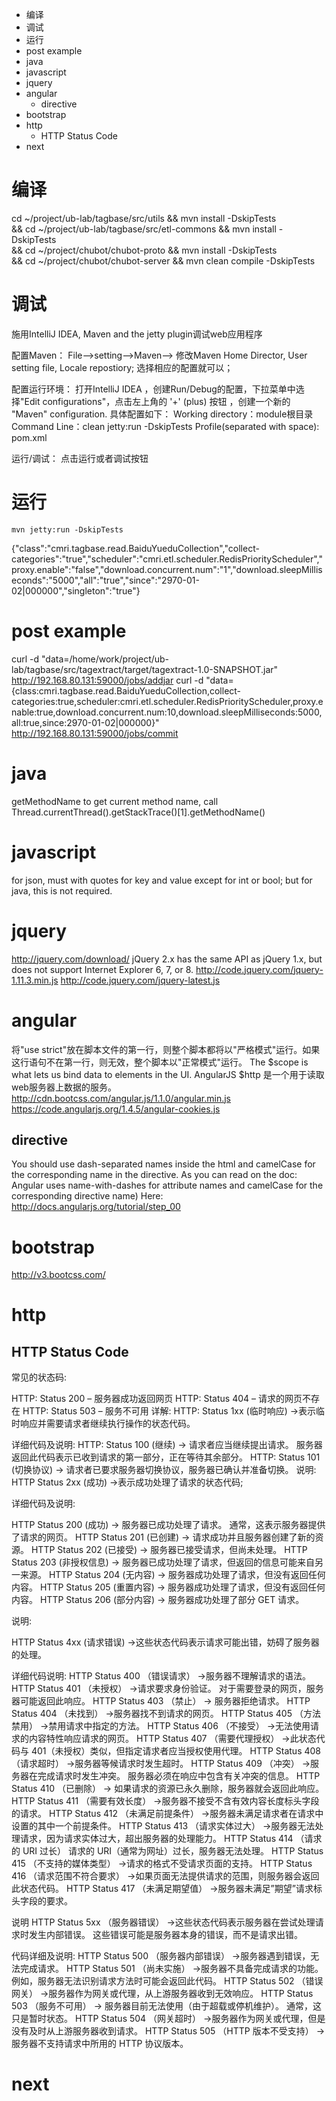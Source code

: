 <!-- MarkdownTOC -->

- 编译
- 调试
- 运行
- post example
- java
- javascript
- jquery
- angular
    - directive
- bootstrap
- http
    - HTTP Status Code
- next

<!-- /MarkdownTOC -->

# 编译
cd ~/project/ub-lab/tagbase/src/utils && mvn install -DskipTests \
&& cd ~/project/ub-lab/tagbase/src/etl-commons && mvn install -DskipTests \
&& cd ~/project/chubot/chubot-proto && mvn install -DskipTests \
&& cd ~/project/chubot/chubot-server && mvn clean compile -DskipTests


# 调试
施用IntelliJ IDEA, Maven and the jetty plugin调试web应用程序

配置Maven：
File-->setting-->Maven-->
修改Maven Home Director, User setting file, Locale repostiory;
选择相应的配置就可以；

配置运行环境：
打开IntelliJ IDEA ，创建Run/Debug的配置，下拉菜单中选择"Edit configurations"，点击左上角的 '+' (plus) 按钮 ，创建一个新的 "Maven" configuration. 具体配置如下：
Working directory：module根目录
Command Line：clean jetty:run -DskipTests
Profile(separated with space): pom.xml

运行/调试：
点击运行或者调试按钮

# 运行
`mvn jetty:run -DskipTests`

{"class":"cmri.tagbase.read.BaiduYueduCollection","collect-categories":"true","scheduler":"cmri.etl.scheduler.RedisPriorityScheduler","proxy.enable":"false","download.concurrent.num":"1","download.sleepMilliseconds":"5000","all":"true","since":"2970-01-02|000000","singleton":"true"}

# post example
curl -d "data=/home/work/project/ub-lab/tagbase/src/tagextract/target/tagextract-1.0-SNAPSHOT.jar" http://192.168.80.131:59000/jobs/addjar
curl -d "data={class:cmri.tagbase.read.BaiduYueduCollection,collect-categories:true,scheduler:cmri.etl.scheduler.RedisPriorityScheduler,proxy.enable:true,download.concurrent.num:10,download.sleepMilliseconds:5000,all:true,since:2970-01-02|000000}" http://192.168.80.131:59000/jobs/commit

# java
getMethodName
to get current method name,  call Thread.currentThread().getStackTrace()[1].getMethodName()
# javascript
for json, must with quotes for key and value except for int or bool; but for java, this is not required.
# jquery
http://jquery.com/download/
jQuery 2.x has the same API as jQuery 1.x, but does not support Internet Explorer 6, 7, or 8. 
http://code.jquery.com/jquery-1.11.3.min.js
http://code.jquery.com/jquery-latest.js
# angular
将"use strict"放在脚本文件的第一行，则整个脚本都将以"严格模式"运行。如果这行语句不在第一行，则无效，整个脚本以"正常模式"运行。
The $scope is what lets us bind data to elements in the UI.
AngularJS $http 是一个用于读取web服务器上数据的服务。
http://cdn.bootcss.com/angular.js/1.1.0/angular.min.js
https://code.angularjs.org/1.4.5/angular-cookies.js
## directive
You should use dash-separated names inside the html and camelCase for the corresponding name in the directive.
As you can read on the doc: Angular uses name-with-dashes for attribute names and camelCase for the corresponding directive name)
Here: http://docs.angularjs.org/tutorial/step_00
# bootstrap
http://v3.bootcss.com/
# http
## HTTP Status Code
常见的状态码:

HTTP: Status 200 – 服务器成功返回网页
HTTP: Status 404 – 请求的网页不存在
HTTP: Status 503 – 服务不可用
详解:
HTTP: Status 1xx  (临时响应)
->表示临时响应并需要请求者继续执行操作的状态代码。

详细代码及说明:
HTTP: Status 100 (继续)
-> 请求者应当继续提出请求。 服务器返回此代码表示已收到请求的第一部分，正在等待其余部分。
HTTP: Status 101 (切换协议)
-> 请求者已要求服务器切换协议，服务器已确认并准备切换。
说明:
HTTP Status 2xx  (成功)
->表示成功处理了请求的状态代码;

详细代码及说明:

HTTP Status 200 (成功)
-> 服务器已成功处理了请求。 通常，这表示服务器提供了请求的网页。
HTTP Status 201 (已创建)
-> 请求成功并且服务器创建了新的资源。
HTTP Status 202 (已接受)
-> 服务器已接受请求，但尚未处理。
HTTP Status 203 (非授权信息)
-> 服务器已成功处理了请求，但返回的信息可能来自另一来源。
HTTP Status 204 (无内容)
-> 服务器成功处理了请求，但没有返回任何内容。
HTTP Status 205 (重置内容)
-> 服务器成功处理了请求，但没有返回任何内容。
HTTP Status 206 (部分内容)
-> 服务器成功处理了部分 GET 请求。

说明:

HTTP Status 4xx (请求错误)
->这些状态代码表示请求可能出错，妨碍了服务器的处理。

详细代码说明:
HTTP Status 400 （错误请求） 
->服务器不理解请求的语法。
HTTP Status 401 （未授权） 
->请求要求身份验证。 对于需要登录的网页，服务器可能返回此响应。
HTTP Status 403 （禁止）
-> 服务器拒绝请求。
HTTP Status 404 （未找到） 
->服务器找不到请求的网页。
HTTP Status 405 （方法禁用） 
->禁用请求中指定的方法。
HTTP Status 406 （不接受） 
->无法使用请求的内容特性响应请求的网页。
HTTP Status 407 （需要代理授权） 
->此状态代码与 401（未授权）类似，但指定请求者应当授权使用代理。
HTTP Status 408 （请求超时） 
->服务器等候请求时发生超时。
HTTP Status 409 （冲突） 
->服务器在完成请求时发生冲突。 服务器必须在响应中包含有关冲突的信息。
HTTP Status 410 （已删除）
-> 如果请求的资源已永久删除，服务器就会返回此响应。
HTTP Status 411 （需要有效长度） 
->服务器不接受不含有效内容长度标头字段的请求。
HTTP Status 412 （未满足前提条件） 
->服务器未满足请求者在请求中设置的其中一个前提条件。
HTTP Status 413 （请求实体过大） 
->服务器无法处理请求，因为请求实体过大，超出服务器的处理能力。
HTTP Status 414 （请求的 URI 过长） 请求的 URI（通常为网址）过长，服务器无法处理。
HTTP Status 415 （不支持的媒体类型） 
->请求的格式不受请求页面的支持。
HTTP Status 416 （请求范围不符合要求） 
->如果页面无法提供请求的范围，则服务器会返回此状态代码。
HTTP Status 417 （未满足期望值） 
->服务器未满足”期望”请求标头字段的要求。

说明
HTTP Status 5xx （服务器错误）
->这些状态代码表示服务器在尝试处理请求时发生内部错误。 这些错误可能是服务器本身的错误，而不是请求出错。

代码详细及说明:
HTTP Status 500 （服务器内部错误） 
->服务器遇到错误，无法完成请求。
HTTP Status 501 （尚未实施） 
->服务器不具备完成请求的功能。 例如，服务器无法识别请求方法时可能会返回此代码。
HTTP Status 502 （错误网关） 
->服务器作为网关或代理，从上游服务器收到无效响应。
HTTP Status 503 （服务不可用）
-> 服务器目前无法使用（由于超载或停机维护）。 通常，这只是暂时状态。
HTTP Status 504 （网关超时） 
->服务器作为网关或代理，但是没有及时从上游服务器收到请求。
HTTP Status 505 （HTTP 版本不受支持）
-> 服务器不支持请求中所用的 HTTP 协议版本。

# next